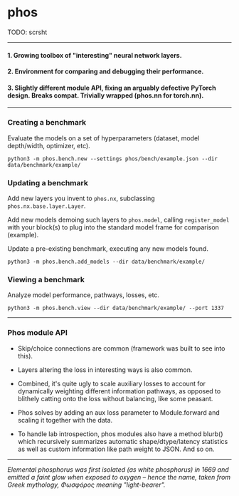 # phos

TODO: scrsht

----

#### 1. Growing toolbox of "interesting" neural network layers.

#### 2. Environment for comparing and debugging their performance.

#### 3. Slightly different module API, fixing an arguably defective PyTorch design.  Breaks compat.  Trivially wrapped (phos.nn for torch.nn).

----

### Creating a benchmark

Evaluate the models on a set of hyperparameters (dataset, model depth/width, optimizer, etc).

```
python3 -m phos.bench.new --settings phos/bench/example.json --dir data/benchmark/example/
```

### Updating a benchmark

Add new layers you invent to `phos.nx`, subclassing `phos.nx.base.layer.Layer`.

Add new models demoing such layers to `phos.model`, calling `register_model` with your block(s) to plug into the standard model frame for comparison (example).

Update a pre-existing benchmark, executing any new models found.

```
python3 -m phos.bench.add_models --dir data/benchmark/example/
```

### Viewing a benchmark

Analyze model performance, pathways, losses, etc.

```
python3 -m phos.bench.view --dir data/benchmark/example/ --port 1337
```

----

### Phos module API

* Skip/choice connections are common (framework was built to see into this).

* Layers altering the loss in interesting ways is also common.

* Combined, it's quite ugly to scale auxiliary losses to account for dynamically weighting different information pathways, as opposed to blithely catting onto the loss without balancing, like some peasant.

* Phos solves by adding an aux loss parameter to Module.forward and scaling it together with the data.

* To handle lab introspection, phos modules also have a method blurb() which recursively summarizes automatic shape/dtype/latency statistics as well as custom information like path weight to JSON.  And so on.

----

*Elemental phosphorus was first isolated (as white phosphorus) in 1669 and emitted a faint glow when exposed to oxygen – hence the name, taken from Greek mythology, Φωσφόρος meaning "light-bearer".*
